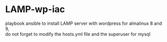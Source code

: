 # LAMP-wp-iac
playbook ansible to install LAMP server with wordpress for almalinux 8 and 9,  
do not forget to modify the hosts.yml file and the superuser for mysql
